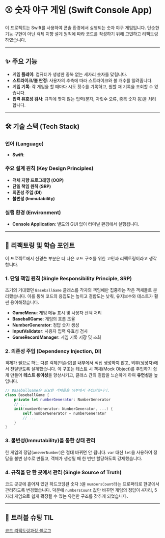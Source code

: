 # ⚾️ 숫자 야구 게임 (Swift Console App)

이 프로젝트는 Swift를 사용하여 콘솔 환경에서 실행되는 숫자 야구 게임입니다. 단순한 기능 구현이 아닌 객체 지향 설계 원칙에 따라 코드를 작성하기 위해 고민하고 리팩토링하였습니다.

-----

## ✨ 주요 기능

  - **게임 플레이**: 컴퓨터가 생성한 중복 없는 세자리 숫자를 맞힙니다.
  - **스트라이크/볼 판정**: 사용자의 추측에 따라 스트라이크와 볼 개수를 알려줍니다.
  - **게임 기록**: 각 게임을 할 때마다 시도 횟수를 기록하고, 원할 때 기록을 조회할 수 있습니다.
  - **입력 유효성 검사**: 규칙에 맞지 않는 입력(문자, 자릿수 오류, 중복 숫자 등)을 처리합니다.

-----

## 🛠️ 기술 스택 (Tech Stack)

### 언어 (Language)
- **Swift**: 

### 주요 설계 원칙 (Key Design Principles)
- **객체 지향 프로그래밍 (OOP)**
- **단일 책임 원칙 (SRP)**
- **의존성 주입 (DI)**
- **불변성 (Immutability)**

### 실행 환경 (Environment)
- **Console Application**: 별도의 GUI 없이 터미널 환경에서 실행됩니다.

-----

## 🚀 리팩토링 및 학습 포인트

이 프로젝트에서 신경쓴 부분은 더 나은 코드 구조를 위한 고민과 리팩토링이라고 생각합니다.

### 1\. 단일 책임 원칙 (Single Responsibility Principle, SRP)

초기의 거대했던 `BaseballGame` 클래스를 각자의 책임에만 집중하는 작은 객체들로 분리했습니다. 이를 통해 코드의 응집도는 높이고 결합도는 낮춰, 유지보수와 테스트가 훨씬 용이해졌습니다.

  - **GameMenu**: 게임 메뉴 표시 및 사용자 선택 처리
  - **BaseballGame**: 게임의 흐름 조율
  - **NumberGenerator**: 정답 숫자 생성
  - **InputValidator**: 사용자 입력 유효성 검사
  - **GameRecordManager**: 게임 기록 저장 및 조회

### 2\. 의존성 주입 (Dependency Injection, DI)

객체가 필요로 하는 다른 객체(의존성)를 내부에서 직접 생성하지 않고, 외부(생성자)에서 전달받도록 설계했습니다. 이 구조는 테스트 시 객체(Mock Object)를 주입하기 쉽게 만들어 **테스트 용이성**을 향상시키고, 클래스 간의 결합을 느슨하게 하여 **유연성**을 높입니다.

```swift
// BaseballGame은 필요한 객체들을 외부에서 주입받습니다.
class BaseballGame {
    private let numberGenerator: NumberGenerator
    // ...
    init(numberGenerator: NumberGenerator, ...) {
        self.numberGenerator = numberGenerator
        // ...
    }
}
```

### 3\. 불변성(Immutability)을 통한 상태 관리

한 게임의 정답(`answerNumber`)은 절대 바뀌면 안 됩니다. `var` 대신 `let`을 사용하여 정답을 불변 상수로 만들고, 객체가 생성될 때 한 번만 할당하도록 강제했습니다.

### 4\. 규칙을 단 한 곳에서 관리 (Single Source of Truth)

코드 곳곳에 흩어져 있던 하드코딩된 숫자 `3`을 `numbersCount`라는 프로퍼티로 한곳에서 관리하도록 변경했습니다. 덕분에 `numbersCount` 값만 바꾸면 게임의 정답이 4자리, 5자리 게임으로 쉽게 확장될 수 있는 유연한 구조를 갖추게 되었습니다.

-----

## 📔 트러블 슈팅 TIL
[코드 리팩토링과정 블로그](https://0minnie0.tistory.com/60)

